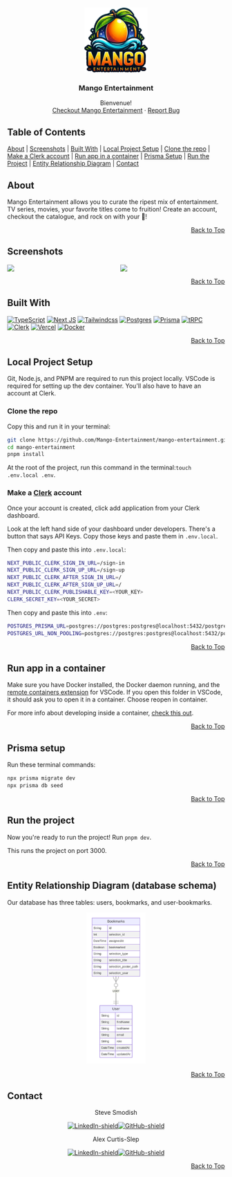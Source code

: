 <a id="top"></a>
<div align="center">
  <img src="./public/mango-logo.png" style="height:150px" />
  <h3 align="center">Mango Entertainment</h3>

  <p align="center">
    Bienvenue! 
    <br />
    <a href="https://mango-entertainment.vercel.app/">Checkout Mango Entertainment</a>
    ·
    <a href="https://github.com/Mango-Entertainment/mango-entertainment/issues">Report Bug</a>
  </p>
</div>

## Table of Contents

[About](#about) |
[Screenshots](#screenshots) |
[Built With](#built-with) |
[Local Project Setup](#local-project-setup) |
[Clone the repo](#clone-the-repo) |
[Make a Clerk account](#make-a-clerk-account) |
[Run app in a container](#run-app-in-a-container) |
[Prisma Setup](#prisma-setup) |
[Run the Project](#run-the-project) |
[Entity Relationship Diagram](#entity-relationship-diagram-database-schema) |
[Contact](#contact)

## About

Mango Entertainment allows you to curate the ripest mix of entertainment. TV series, movies, your favorite titles come to fruition! Create an account, checkout the catalogue, and rock on with your 🥭!

<div style='text-align:right;'>

[Back to Top](#top)

</div>

## Screenshots

<style>
.grid-container {
  display: grid;
  
  justify-content: space-around;
  gap: 20px;
}
@media (min-width: 768px) {
  .grid-container {
    grid-template-columns: 1fr 1fr;
  }
}
</style>

<div class="grid-container">
    <img src="./public/main-homepage.png"  />
    <img src="./public/selection-example.png"  />
</div>

<div style='text-align:right;'>

[Back to Top](#top)

</div>

## Built With

[![TypeScript]][TypeScript-url] [![Next JS]][Next-js-url] [![Tailwindcss]][Tailwind-url]
[![Postgres]][Postgres-url] [![Prisma]][Prisma-url] [![tRPC]][tRPC-url]
[![Clerk]][Clerk-url] [![Vercel]][Vercel-url] [![Docker]][Docker-url]

<div style='text-align:right;'>

[Back to Top](#top)

</div>

## Local Project Setup

<!-- BASIC REQUIREMENTS -->

Git, Node.js, and PNPM are required to run this project locally.
VSCode is required for setting up the dev container.
You'll also have to have an account at Clerk.

### Clone the repo

Copy this and run it in your terminal:

```bash
git clone https://github.com/Mango-Entertainment/mango-entertainment.git
cd mango-entertainment
pnpm install
```

At the root of the project, run this command in the terminal:`touch .env.local .env`.

### Make a [Clerk](https://clerk.com/) account

Once your account is created, click add application from your Clerk dashboard.

Look at the left hand side of your dashboard under developers. There's a button that says API Keys. Copy those keys and paste them in `.env.local`.

Then copy and paste this into `.env.local`:

```bash
NEXT_PUBLIC_CLERK_SIGN_IN_URL=/sign-in
NEXT_PUBLIC_CLERK_SIGN_UP_URL=/sign-up
NEXT_PUBLIC_CLERK_AFTER_SIGN_IN_URL=/
NEXT_PUBLIC_CLERK_AFTER_SIGN_UP_URL=/
NEXT_PUBLIC_CLERK_PUBLISHABLE_KEY=<YOUR_KEY>
CLERK_SECRET_KEY=<YOUR_SECRET>
```

Then copy and paste this into `.env`:

```bash
POSTGRES_PRISMA_URL=postgres://postgres:postgres@localhost:5432/postgres
POSTGRES_URL_NON_POOLING=postgres://postgres:postgres@localhost:5432/postgres
```

<div style='text-align:right;'>

[Back to Top](#top)

</div>

## Run app in a container

Make sure you have Docker installed, the Docker daemon running, and the [remote containers extension][dev-container-extension-url] for VSCode. If you open this folder in VSCode, it should ask you to open it in a container. Choose reopen in container.

For more info about developing inside a container, [check this out][container-info-url].

<div style='text-align:right;'>

[Back to Top](#top)

</div>

## Prisma setup

Run these terminal commands:

```bash
npx prisma migrate dev
npx prisma db seed
```

<div style='text-align:right;'>

[Back to Top](#top)

</div>

## Run the project

Now you're ready to run the project! Run `pnpm dev`.

This runs the project on port 3000.

<div style='text-align:right;'>

[Back to Top](#top)

</div>

## Entity Relationship Diagram (database schema)

Our database has three tables: users, bookmarks, and user-bookmarks.
  <div align="center">
    <img src="./public/prisma-erd.svg" style="height:350px" />
  </div>

<div style='text-align:right;'>

[Back to Top](#top)

</div>

## Contact

<div align='center'>
Steve Smodish

[![LinkedIn-shield]][steve-linkedin-url][![GitHub-shield]][steve-github-url]

</div>
<div align='center'>
Alex Curtis-Slep

[![LinkedIn-shield]][alex-linkedin-url][![GitHub-shield]][alex-github-url]

</div>

<div style='text-align:right;'>

[Back to Top](#top)

</div>

<!-- personal links -->

<!-- [alex-linkedin-shield]: https://img.shields.io/badge/-Alex's_LinkedIn-black.svg?style=for-the-badge&logo=linkedin&colorB=555 -->

[alex-linkedin-url]: https://www.linkedin.com/in/alexcurtisslep/
[alex-github-url]: https://github.com/AlexVCS

<!-- [steve-linkedin-shield]: https://img.shields.io/badge/-Steve's_LinkedIn-black.svg?style=for-the-badge&logo=linkedin&colorB=555 -->

[steve-linkedin-url]: https://www.linkedin.com/in/stevesmodish/
[steve-github-url]: https://github.com/ssmodish
[GitHub-shield]: https://img.shields.io/badge/github-%23121011.svg?style=for-the-badge&logo=github&logoColor=white
[LinkedIn-shield]: https://img.shields.io/badge/linkedin-%230077B5.svg?style=for-the-badge&logo=linkedin&logoColor=white

<!-- Technology shields and links -->

[TypeScript]: https://img.shields.io/badge/typescript-%23007ACC.svg?style=for-the-badge&logo=typescript&logoColor=white
[TypeScript-url]: https://www.typescriptlang.org/
[Next JS]: https://img.shields.io/badge/Next-black?style=for-the-badge&logo=next.js&logoColor=white
[Next-js-url]: https://www.nextjs.org
[Tailwindcss]: https://img.shields.io/badge/Tailwind_CSS-38B2AC?style=for-the-badge&logo=tailwind-css&logoColor=white
[Tailwind-url]: https://tailwindcss.com/
[Postgres]: https://img.shields.io/badge/postgres-%23316192.svg?style=for-the-badge&logo=postgresql&logoColor=white
[Postgres-url]: https://www.postgresql.org/
[Prisma]: https://img.shields.io/badge/Prisma-3982CE?style=for-the-badge&logo=Prisma&logoColor=white
[Prisma-url]: https://www.prisma.io/
[tRPC]: https://img.shields.io/badge/tRPC-2596BE?logo=trpc&logoColor=fff&style=for-the-badge
[tRPC-url]: https://trpc.io/
[Clerk]: https://img.shields.io/badge/Clerk-6C47FF.svg?style=for-the-badge&logo=Clerk&logoColor=white
[Clerk-url]: https://clerk.com/
[Vercel]: https://img.shields.io/badge/vercel-%23000000.svg?style=for-the-badge&logo=vercel&logoColor=white
[Vercel-url]: vercel.com/
[Docker]: https://img.shields.io/badge/Docker-2CA5E0?style=for-the-badge&logo=docker&logoColor=white
[Docker-url]: https://www.docker.com/
[dev-container-extension-url]: https://marketplace.visualstudio.com/items?itemName=ms-vscode-remote.remote-containers
[container-info-url]: https://code.visualstudio.com/docs/devcontainers/containers
